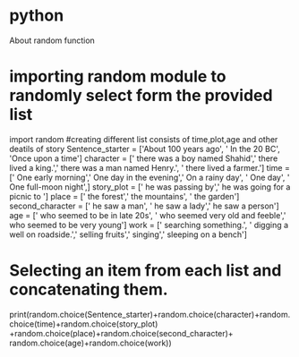 # python
About random function
# importing random module to randomly select form the provided list
import random
#creating different list consists of time,plot,age and other deatils of story
Sentence_starter = ['About 100 years ago', ' In the 20 BC', 'Once upon a time']
character = [' there was a boy named Shahid',' there lived a king.',' there was a man named Henry.',
             ' there lived a farmer.']
time = [' One early morning',' One day in the evening',' On a rainy day', ' One day', ' One full-moon night',]
story_plot = [' he was passing by',' he was going for a picnic to ']
place = [' the forest',' the mountains', ' the garden']
second_character = [' he saw a man', ' he saw a lady',' he saw a person']
age = [' who seemed to be in late 20s', ' who seemed very old and feeble',' who seemed to be very young']
work = [' searching something.', ' digging a well on roadside.',' selling fruits',' singing',' sleeping on a bench']
  
# Selecting an item from each list and concatenating them.
print(random.choice(Sentence_starter)+random.choice(character)+random.choice(time)+random.choice(story_plot) +random.choice(place)+random.choice(second_character)+ random.choice(age)+random.choice(work))
